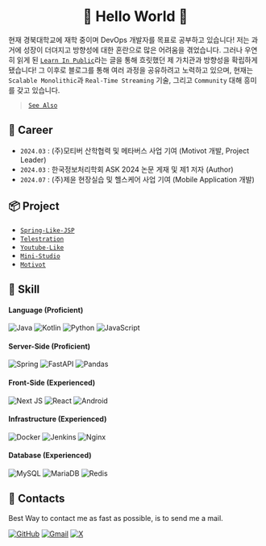 <div align="center">

# 🎉 Hello World 🎉

</div>

현재 경북대학교에 재학 중이며 DevOps 개발자를 목표로 공부하고 있습니다! 저는 과거에 성장이 더뎌지고 방향성에 대한 혼란으로 많은 어려움을 겪었습니다.
그러나 우연히 읽게 된 [`Learn In Public`](https://www.swyx.io/learn-in-public)라는 글을 통해 흐릿했던 제 가치관과 방향성을 확립하게 됐습니다! 그 이후로 블로그를 통해 여러 과정을 공유하려고 노력하고 있으며,
현재는 `Scalable Monolithic`과 `Real-Time Streaming` 기술, 그리고 `Community` 대해 흥미를 갖고 있습니다.
> [`See Also`](https://www.swyx.io/learn-in-private)

## 👣 Career
- `2024.03` : (주)모티버 산학협력 및 메타버스 사업 기여 (Motivot 개발, Project Leader)
- `2024.03` : 한국정보처리학회 ASK 2024 논문 게재 및 제1 저자 (Author)
- `2024.07` : (주)제윤 현장실습 및 헬스케어 사업 기여 (Mobile Application 개발)

## 📦 Project
- [`Spring-Like-JSP`](https://github.com/rlaehd62/Spring-lke-JSP)
- [`Telestration`](https://github.com/rlaehd62/Telestration)
- [`Youtube-Like`](https://github.com/rlaehd62/Youtube-Like)
- [`Mini-Studio`](https://github.com/rlaehd62/mini-studio)
- [`Motivot`](https://github.com/rlaehd62/Motivot)

## 🌱 Skill

#### Language (Proficient)
![Java](https://img.shields.io/badge/java-%23ED8B00.svg?style=for-the-badge&logo=openjdk&logoColor=white)
![Kotlin](https://img.shields.io/badge/kotlin-%237F52FF.svg?style=for-the-badge&logo=kotlin&logoColor=white)
![Python](https://img.shields.io/badge/python-3670A0?style=for-the-badge&logo=python&logoColor=ffdd54)
![JavaScript](https://img.shields.io/badge/javascript-%23323330.svg?style=for-the-badge&logo=javascript&logoColor=%23F7DF1E)

#### Server-Side (Proficient)
![Spring](https://img.shields.io/badge/spring-%236DB33F.svg?style=for-the-badge&logo=spring&logoColor=white)
![FastAPI](https://img.shields.io/badge/FastAPI-005571?style=for-the-badge&logo=fastapi)
![Pandas](https://img.shields.io/badge/pandas-%23150458.svg?style=for-the-badge&logo=pandas&logoColor=white)

#### Front-Side (Experienced)
![Next JS](https://img.shields.io/badge/Next-black?style=for-the-badge&logo=next.js&logoColor=white)
![React](https://img.shields.io/badge/react-%2320232a.svg?style=for-the-badge&logo=react&logoColor=%2361DAFB)
![Android](https://img.shields.io/badge/Android-3DDC84?style=for-the-badge&logo=android&logoColor=white)

#### Infrastructure (Experienced)
![Docker](https://img.shields.io/badge/docker-%230db7ed.svg?style=for-the-badge&logo=docker&logoColor=white)
![Jenkins](https://img.shields.io/badge/jenkins-%232C5263.svg?style=for-the-badge&logo=jenkins&logoColor=white)
![Nginx](https://img.shields.io/badge/nginx-%23009639.svg?style=for-the-badge&logo=nginx&logoColor=white)

#### Database (Experienced)
![MySQL](https://img.shields.io/badge/mysql-4479A1.svg?style=for-the-badge&logo=mysql&logoColor=white)
![MariaDB](https://img.shields.io/badge/MariaDB-003545?style=for-the-badge&logo=mariadb&logoColor=white)
![Redis](https://img.shields.io/badge/redis-%23DD0031.svg?style=for-the-badge&logo=redis&logoColor=white)

## 💬 Contacts
Best Way to contact me as fast as possible, is to send me a mail.

[![GitHub](https://img.shields.io/badge/github-%23121011.svg?style=for-the-badge&logo=github&logoColor=white)](https://rlaehd62.github.io)
[![Gmail](https://img.shields.io/badge/Gmail-D14836?style=for-the-badge&logo=gmail&logoColor=white)](rlaehd62@gmail.com)
[![X](https://img.shields.io/badge/X-%23000000.svg?style=for-the-badge&logo=X&logoColor=white)](https://x.com/_KxxDD)

